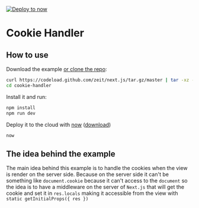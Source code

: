 [![Deploy to now](https://deploy.now.sh/static/button.svg)](https://deploy.now.sh/?repo=https://github.com/zeit/next.js/tree/master/examples/cookie-handler)

# Cookie Handler

## How to use

Download the example [or clone the repo](https://github.com/zeit/next.js):

```bash
curl https://codeload.github.com/zeit/next.js/tar.gz/master | tar -xz --strip=2 next.js-master/examples/cookie-handler
cd cookie-handler
```

Install it and run:

```bash
npm install
npm run dev
```

Deploy it to the cloud with [now](https://zeit.co/now) ([download](https://zeit.co/download))

```bash
now
```

## The idea behind the example

The main idea behind this example is to handle the cookies when the view is render on the server side. Because on the server side it can't be something like `document.cookie` because it can't access to the `document` so the idea is to have a middleware on the server of `Next.js` that will get the cookie and set it in `res.locals` making it accessible from the view with `static getInitialProps({ res })`

